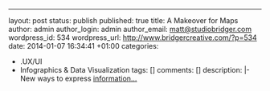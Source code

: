 ---

layout: post
status: publish
published: true
title: A Makeover for Maps
author: admin
author_login: admin
author_email: matt@studiobridger.com
wordpress_id: 534
wordpress_url: http://www.bridgercreative.com/?p=534
date: 2014-01-07 16:34:41 +01:00
categories:
- .UX/UI
- Infographics &amp; Data Visualization
tags: []
comments: []
description: |-
  New ways to express 
[information...](http://bits.blogs.nytimes.com/2014/01/06/a-makeover-for-maps/?hp&_r=0)